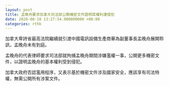 ```yaml
---
layout: post
title: 孟晚舟要求加拿大司法部公開機密文件證明其權利遭侵犯
date: 2020-08-18 13:27:54.000000000 +08:00
categories: rthk
---
```


加拿大卑詩省最高法院繼續就引渡中國電訊設備生產商華為副董事長孟晚舟展開聆訊，孟晚舟未有到庭。

孟晚舟的代表律師要求司法部就拘捕孟晚舟期間涉嫌濫權一事，公開更多機密文件，以證明孟晚舟的基本權利受到侵犯。

加拿大政府否認濫用程序，又表示基於機密文件涉及國家安全，應該享有司法特權，無需公開所有涉案文件。

